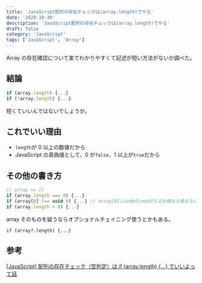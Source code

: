 ```yaml
---
title: 'JavaScript配列の存在チェックは(array.length)でやる'
date: '2020-10-30'
description: 'JavaScript配列の存在チェックは(array.length)でやる'
draft: false
category: 'JavaScript'
tags: ['JavaScript', 'Array']
---
```


Array の存在確認について楽でわかりやすくて記述が短い方法がないか調べた。

## 結論

```JavaScript
if (array.length) {...}
if (!array.length) {...}
```

短くていいんではないでしょうか。

## これでいい理由

- `length`が 0 以上の数値だから
- JavaScript の真偽値として、0 が`false`、1 以上が`true`だから

## その他の書き方

```JavaScript
// array => []
if (array.length === 0) {...}
if (array[0] !== void 0) {...} // array[0]にundefinedが入る仕様なら使えない
if (array.length > 0) {...}
```

array そのものを疑うならオプショナルチェイニング使うとかもある。

```
if (array?.length) {...}
```

## 参考

[[JavaScript] 配列の存在チェック（空判定）は if (array.length) {...} でいいよって話
](https://qiita.com/kozzzz/items/42108bc96b3a0e7c53d5)
